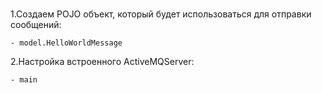 #
1.Создаем POJO объект, который будет использоваться для отправки сообщений:
   
    - model.HelloWorldMessage
2.Настройкa встроенного ActiveMQServer:

    - main
    
    


